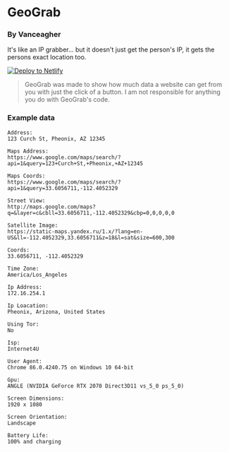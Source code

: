 # GeoGrab
### By Vanceagher

It's like an IP grabber... but it doesn't just get the person's IP, it gets the persons exact location too.

[![Deploy to Netlify](https://www.netlify.com/img/deploy/button.svg)](https://app.netlify.com/start/deploy?repository=https://github.com/Vanceagher/geograb)

> GeoGrab was made to show how much data a website can get from you with just the click of a button. I am not responsible for anything you do with GeoGrab's code.

### Example data
```
Address:
123 Curch St, Pheonix, AZ 12345

Maps Address:
https://www.google.com/maps/search/?api=1&query=123+Curch+St,+Pheonix,+AZ+12345

Maps Coords:
https://www.google.com/maps/search/?api=1&query=33.6056711,-112.4052329

Street View:
http://maps.google.com/maps?q=&layer=c&cbll=33.6056711,-112.4052329&cbp=0,0,0,0,0

Satellite Image:
https://static-maps.yandex.ru/1.x/?lang=en-US&ll=-112.4052329,33.6056711&z=18&l=sat&size=600,300

Coords:
33.6056711, -112.4052329

Time Zone:
America/Los_Angeles

Ip Address:
172.16.254.1

Ip Loacation:
Pheonix, Arizona, United States

Using Tor:
No

Isp:
Internet4U

User Agent:
Chrome 86.0.4240.75 on Windows 10 64-bit

Gpu:
ANGLE (NVIDIA GeForce RTX 2070 Direct3D11 vs_5_0 ps_5_0)

Screen Dimensions:
1920 x 1080

Screen Orientation:
Landscape

Battery Life:
100% and charging
```
